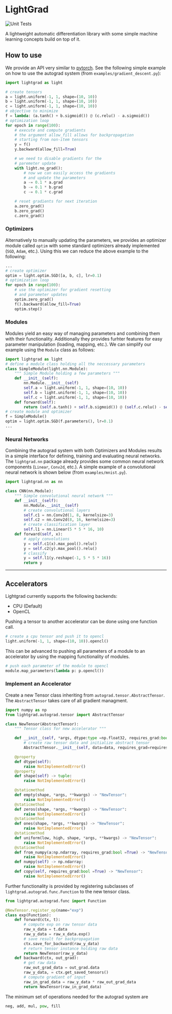 # LightGrad
![Unit Tests](https://github.com/ndoll1998/lightgrad/workflows/Unit%20Tests/badge.svg)

A lightweight automatic differentiation library with some simple machine learning concepts build on top of it.

## How to use

We provide an API very similar to [pytorch](https://github.com/pytorch/pytorch). See the following simple example on how to use the autograd system (from `examples/gradient_descent.py`):

```python
import lightgrad as light

# create tensors
a = light.uniform(-1, 1, shape=(10, 10))
b = light.uniform(-1, 1, shape=(10, 10))
c = light.uniform(-1, 1, shape=(10, 10))
# objective to minimize
f = lambda: (a.tanh() + b.sigmoid()) @ (c.relu() - a.sigmoid())
# optimization loop
for epoch in range(100):
    # execute and compute gradients
    # the argument allow_fill allows for backpropagation 
    # starting from non-item tensors
    y = f()
    y.backward(allow_fill=True)

    # we need to disable gradients for the 
    # paremeter update
    with light.no_grad():
        # now we can easily access the gradients
        # and update the parameters
        a -= 0.1 * a.grad
        b -= 0.1 * b.grad
        c -= 0.1 * c.grad

    # reset gradients for next iteration
    a.zero_grad()
    b.zero_grad()
    c.zero_grad()
```

### Optimizers
Alternatively to manually updating the parameters, we provides an optimizer module called `optim` with some standard optimizers already implemented (`SGD`, `Adam`, etc.). Using this we can reduce the above example to the following:

```python
...
# create optimizer
optim = light.optim.SGD([a, b, c], lr=0.1)
# optimization loop
for epoch in range(100):
    # use the optimizer for gradient resetting 
    # and parameter updates
    optim.zero_grad()
    f().backward(allow_fill=True)
    optim.step()
```

### Modules
Modules yield an easy way of managing parameters and combining them with their functionality. Additionally they provides furhter features for easy parameter manipulation (loading, mapping, etc.). We can simplify our example using the `Module` class as follows:

```python
import lightgrad as light
# define a module class holding all the neccessary parameters
class SimpleModule(light.nn.Module):
    """ Simple Module holding a few parameters """
    def __init__(self):
        nn.Module.__init__(self)
        self.a = light.uniform(-1, 1, shape=(10, 10))
        self.b = light.uniform(-1, 1, shape=(10, 10))
        self.c = light.uniform(-1, 1, shape=(10, 10))
    def forward(self):
        return (self.a.tanh() + self.b.sigmoid()) @ (self.c.relu() - self.a.sigmoid())
# create module and optimizer
f = SimpleModule()
optim = light.optim.SGD(f.parameters(), lr=0.1)
...
```

### Neural Networks
Combining the autograd system with both Optimizers and Modules results in a simple interface for defining, training and evaluating neural networks. The `lightgrad.nn` package already provides some common neural network components (`Linear`, `Conv2d`, etc.). A simple example of a convolutional neural network is shown below (from `examples/mnist.py`).
```python
import lightgrad.nn as nn

class CNN(nn.Module):
    """ Simple convolutional neural network """
    def __init__(self):
        nn.Module.__init__(self)
        # create convolutional layers
        self.c1 = nn.Conv2d(1, 8, kernelsize=3)
        self.c2 = nn.Conv2d(8, 16, kernelsize=3)
        # create classification layer
        self.l1 = nn.Linear(5 * 5 * 16, 10)
    def forward(self, x):
        # apply convolutions
        y = self.c1(x).max_pool().relu()
        y = self.c2(y).max_pool().relu()
        # classify
        y = self.l1(y.reshape(-1, 5 * 5 * 16))
        return y
```

---

## Accelerators
Lightgrad currently supports the following backends:
 - CPU (Default)
 - OpenCL

Pushing a tensor to another accelerator can be done using one function call.
```python
# create a cpu tensor and push it to opencl
light.uniform(-1, 1, shape=(10, 10)).opencl()
```
This can be advanced to pushing all parameters of a module to an accelerator by using the mapping functionality of modules.
```python
# push each parameter of the module to opencl
module.map_parameters(lambda p: p.opencl())
```

### Implement an Accelerator

Create a new Tensor class inheriting from `autograd.tensor.AbstractTensor`. The `AbstractTensor` takes care of all gradient managment. 

```python
import numpy as np
from lightgrad.autograd.tensor import AbstractTensor

class NewTensor(AbstractTensor):
    """ Tensor class for new accelerator """

    def __init__(self, *args, dtype:type =np.float32, requires_grad:bool =True):
        # create raw tensor data and initialize abstract tensor
        AbstractTensor.__init__(self, data=data, requires_grad=requires_grad)

    @property
    def dtype(self):
        raise NotImplementedError()
    @property
    def shape(self) -> tuple:
        raise NotImplementedError()

    @staticmethod
    def empty(shape, *args, **kwargs) -> "NewTensor":
        raise NotImplementedError()
    @staticmethod
    def zeros(shape, *args, **kwargs) -> "NewTensor":
        raise NotImplementedError()
    @staticmethod
    def ones(shape, *args, **kwargs) -> "NewTensor":
        raise NotImplementedError()
    @staticmethod
    def uniform(low, high, shape, *args, **kwargs) -> "NewTensor":
        raise NotImplementedError()
    @staticmethod
    def from_numpy(a:np.ndarray, requires_grad:bool =True) -> "NewTensor":
        raise NotImplementedError()
    def numpy(self) -> np.ndarray:
        raise NotImplementedError()
    def copy(self, requires_grad:bool =True) -> "NewTensor":
        raise NotImplementedError()
```

Further functionality is provided by registering subclasses of `lightgrad.autograd.func.Function` to the new tensor class.

```python
from lightgrad.autograd.func import Function

@NewTensor.register_op(name="exp")
class exp(Function):
    def forward(ctx, t):
        # compute exp on raw tensor data
        raw_x_data = t.data
        raw_y_data = raw_x_data.exp()
        # save result for backpropagation
        ctx.save_for_backward(raw_y_data)
        # return tensor instance holding raw data
        return NewTensor(raw_y_data)
    def backward(ctx, out_grad):
        # get raw data
        raw_out_grad_data = out_grad.data
        raw_y_data, = ctx.get_saved_tensors()
        # compute gradient of input
        raw_in_grad_data = raw_y_data * raw_out_grad_data
        return NewTensor(raw_in_grad_data)
```
The minimum set of operations needed for the autograd system are
```python
neg, add, mul, pow, fill
```
